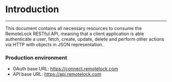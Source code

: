 # Introduction

---

This document contains all necessary resources to consume the RemoteLock RESTful API,
meaning that a client application is able authenticate a user, fetch, create,
update, delete and perform other actions via HTTP with objects in JSON representation.

### Production environment

  * OAuth base URL: https://connect.remotelock.com
  * API base URL: https://api.remotelock.com
